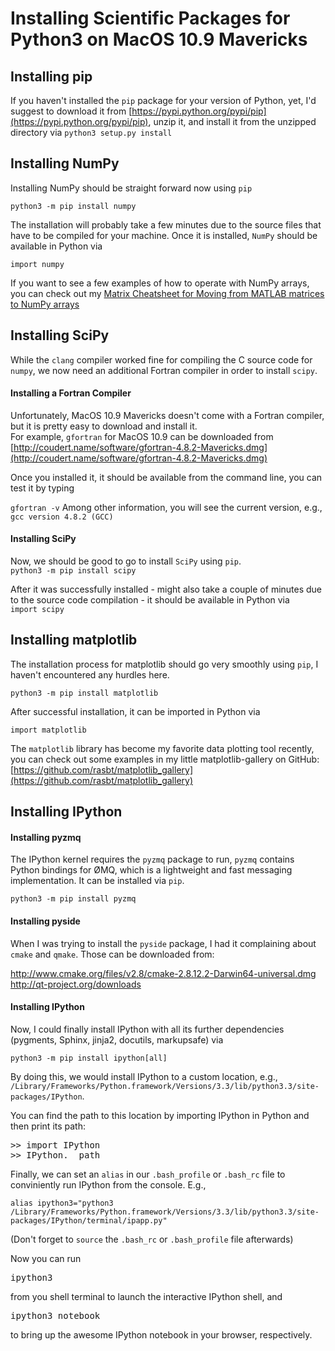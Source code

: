 # Installing Scientific Packages for Python3 on MacOS 10.9 Mavericks

## Installing pip
If you haven't installed the `pip` package for your version of Python, yet, I'd suggest to download it from [https://pypi.python.org/pypi/pip](https://pypi.python.org/pypi/pip), unzip it, and install it from the unzipped directory via 
```python3 setup.py install```


## Installing NumPy

Installing NumPy should be straight forward now using `pip`

```python3 -m pip install numpy```

The installation will probably take a few minutes due to the source files that have to be compiled for your machine. Once it is installed, `NumPy` should be available in Python via

```import numpy```

If you want to see a few examples of how to operate with NumPy arrays, you can check out my [Matrix Cheatsheet for Moving from MATLAB matrices to NumPy arrays](http://sebastianraschka.com/Articles/2014_matlab_vs_numpy.html)

## Installing SciPy

While the `clang` compiler worked fine for compiling the C source code for `numpy`, we now need an additional Fortran compiler in order to install `scipy`.   

#### Installing a Fortran Compiler
Unfortunately, MacOS 10.9 Mavericks doesn't come with a Fortran compiler, but it is pretty easy to download and install it.  
For example, `gfortran` for MacOS 10.9 can be downloaded from [http://coudert.name/software/gfortran-4.8.2-Mavericks.dmg](http://coudert.name/software/gfortran-4.8.2-Mavericks.dmg)

Once you installed it, it should be available from the command line, you can test it by typing

```gfortran -v```
Among other information, you will see the current version, e.g.,   
```gcc version 4.8.2 (GCC) ```

#### Installing SciPy

Now, we should be good to go to install `SciPy` using `pip`.  
```python3 -m pip install scipy```

After it was successfully installed - might also take a couple of minutes due to the source code compilation - it should be available in Python via  
```import scipy```

## Installing matplotlib

The installation process for matplotlib should go very smoothly using `pip`, I haven't encountered any hurdles here.

```python3 -m pip install matplotlib```

After successful installation, it can be imported in Python via

```import matplotlib```

The `matplotlib` library has become my favorite data plotting tool recently, you can check out some examples in my little matplotlib-gallery on GitHub: [https://github.com/rasbt/matplotlib_gallery](https://github.com/rasbt/matplotlib_gallery)

## Installing IPython

#### Installing pyzmq

The IPython kernel requires the `pyzmq` package to run, `pyzmq` contains Python bindings for ØMQ, which is a lightweight and fast messaging implementation. It can be installed via `pip`.  

```python3 -m pip install pyzmq```


#### Installing pyside

When I was trying to install the `pyside` package, I had it complaining about `cmake` and `qmake`. Those can be downloaded from:

http://www.cmake.org/files/v2.8/cmake-2.8.12.2-Darwin64-universal.dmg
http://qt-project.org/downloads

#### Installing IPython

Now, I could finally install IPython with all its further dependencies (pygments, Sphinx, jinja2, docutils, markupsafe) via  

```python3 -m pip install ipython[all]```

By doing this, we would install IPython to a custom location, e.g., `/Library/Frameworks/Python.framework/Versions/3.3/lib/python3.3/site-packages/IPython`. 

You can find the path to this location by importing IPython in Python and then print its path:

<pre>>> import IPython
>> IPython.__path__</pre>

Finally, we can set an `alias` in our `.bash_profile` or `.bash_rc` file to conviniently run IPython from the console. E.g., 

```alias ipython3="python3 /Library/Frameworks/Python.framework/Versions/3.3/lib/python3.3/site-packages/IPython/terminal/ipapp.py"```  

(Don't forget to `source` the `.bash_rc` or `.bash_profile` file afterwards)

Now you can run   

<pre>ipython3</pre>


from you shell terminal to launch the interactive IPython shell, and   


<pre>ipython3 notebook</pre>


to bring up the awesome IPython notebook in your browser, respectively.
